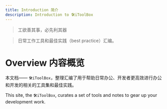 ```yaml
---
title: Introduction 简介
description: Introduction to 🛠iToolBox
---
```


> 工欲善其事，必先利其器

> 日常工作工具和最佳实践（best practice）汇编。


# Overview 内容概览

本文档—— `🛠iToolBox`，整理汇编了用于帮助日常办公、开发者更高效进行办公和开发的相关的工具集和最佳实践。

This site, the `🛠iToolBox`, curates a set of tools and notes to gear up your development work.
